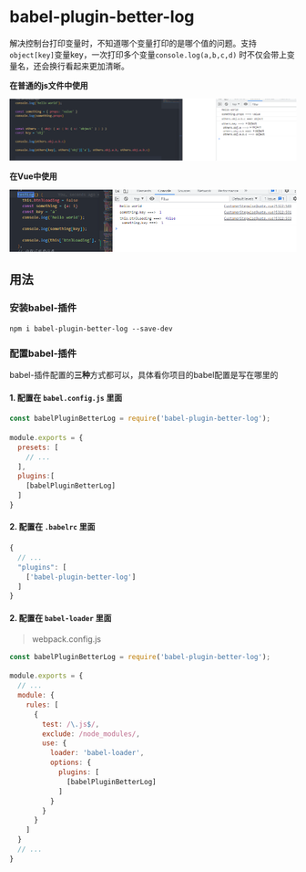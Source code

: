 <!--
 * @Description: feature name
 * @Author: xujian
 * @Date: 2022-02-10 15:08:48
-->
# babel-plugin-better-log

解决控制台打印变量时，不知道哪个变量打印的是哪个值的问题。支持`object[key]`变量key，一次打印多个变量`console.log(a,b,c,d)` 时不仅会带上变量名，还会换行看起来更加清晰。  

**在普通的js文件中使用**  

![实例图片1](./asset/pic.png)

**在Vue中使用**  

![实例图片2](./asset/pic2.png)
## 用法
### 安装babel-插件
```bush
npm i babel-plugin-better-log --save-dev
```
### 配置babel-插件
babel-插件配置的**三种**方式都可以，具体看你项目的babel配置是写在哪里的
#### 1. 配置在 `babel.config.js` 里面
```js
const babelPluginBetterLog = require('babel-plugin-better-log');

module.exports = {
  presets: [
    // ...
  ],
  plugins:[
    [babelPluginBetterLog]
  ]
}
```

#### 2. 配置在 `.babelrc` 里面

```js
{
  // ...
  "plugins": [
    ['babel-plugin-better-log']
  ]
}
```


#### 2. 配置在 `babel-loader` 里面
> webpack.config.js
```js
const babelPluginBetterLog = require('babel-plugin-better-log');

module.exports = {
  // ...
  module: {
    rules: [
      {
        test: /\.js$/,
        exclude: /node_modules/,
        use: {
          loader: 'babel-loader',
          options: {
            plugins: [
              [babelPluginBetterLog]
            ]
          }
        }
      }
    ]
  }
  // ...
}
```

